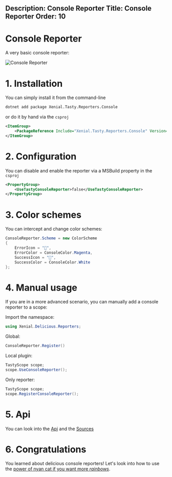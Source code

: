 Description: Console Reporter
Title: Console Reporter
Order: 10
---

# Console Reporter

A very basic console reporter:

![Console Reporter](/assets/img/plugins/reporters/console-reporter.png)

# 1. Installation

You can simply install it from the command-line

```cmd
dotnet add package Xenial.Tasty.Reporters.Console
```

or do it by hand via the `csproj`

```xml
<ItemGroup>
    <PackageReference Include="Xenial.Tasty.Reporters.Console" Version="x.x.x" />
</ItemGroup>
```

# 2. Configuration

You can disable and enable the reporter via a MSBuild property in the `csproj`

```xml
<PropertyGroup>
    <UseTastyConsoleReporter>false</UseTastyConsoleReporter>
</PropertyGroup>
```

# 3. Color schemes

You can intercept and change color schemes:

```cs
ConsoleReporter.Scheme = new ColorScheme
{
    ErrorIcon = "🤬",
    ErrorColor = ConsoleColor.Magenta,
    SuccessIcon = "🥰",
    SuccessColor = ConsoleColor.White
};
```

# 4. Manual usage

If you are in a more advanced scenario, you can manually add a console reporter to a scope:

Import the namespace:

```cs
using Xenial.Delicious.Reporters;
```

Global:

```cs
ConsoleReporter.Register()
```

Local plugin:

```cs
TastyScope scope;
scope.UseConsoleReporter();
```

Only reporter:

```cs
TastyScope scope;
scope.RegisterConsoleReporter();
```

# 5. Api

You can look into the [Api](/api/Xenial.Delicious.Reporters/ConsoleReporter) and the [Sources](https://github.com/xenial-io/Tasty/blob/master/src/Xenial.Tasty.Reporters.Console/Reporters/Reporters.Console.cs)

# 6. Congratulations

You learned about delicious console reporters! Let's look into how to use the [power of nyan cat if you want more *rainbows*](20-nyan-reporter.html).
